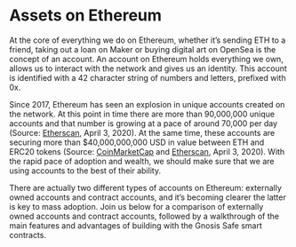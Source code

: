 # Assets on Ethereum

At the core of everything we do on Ethereum, whether it’s sending ETH to a friend, taking out a loan on Maker or buying digital art on OpenSea is the concept of an account. An account on Ethereum holds everything we own, allows us to interact with the network and gives us an identity. This account is identified with a 42 character string of numbers and letters, prefixed with 0x.

Since 2017, Ethereum has seen an explosion in unique accounts created on the network. At this point in time there are more than 90,000,000 unique accounts and that number is growing at a pace of around 70,000 per day \(Source: [Etherscan](https://etherscan.io/chart/address), April 3, 2020\). At the same time, these accounts are securing more than $40,000,000,000 USD in value between ETH and ERC20 tokens \(Source: [CoinMarketCap](https://coinmarketcap.com/) and [Etherscan](https://etherscan.io/chart/address), April 3, 2020\). With the rapid pace of adoption and wealth, we should make sure that we are using accounts to the best of their ability.

There are actually two different types of accounts on Ethereum: externally owned accounts and contract accounts, and it’s becoming clearer the latter is key to mass adoption. Join us below for a comparison of externally owned accounts and contract accounts, followed by a walkthrough of the main features and advantages of building with the Gnosis Safe smart contracts.

